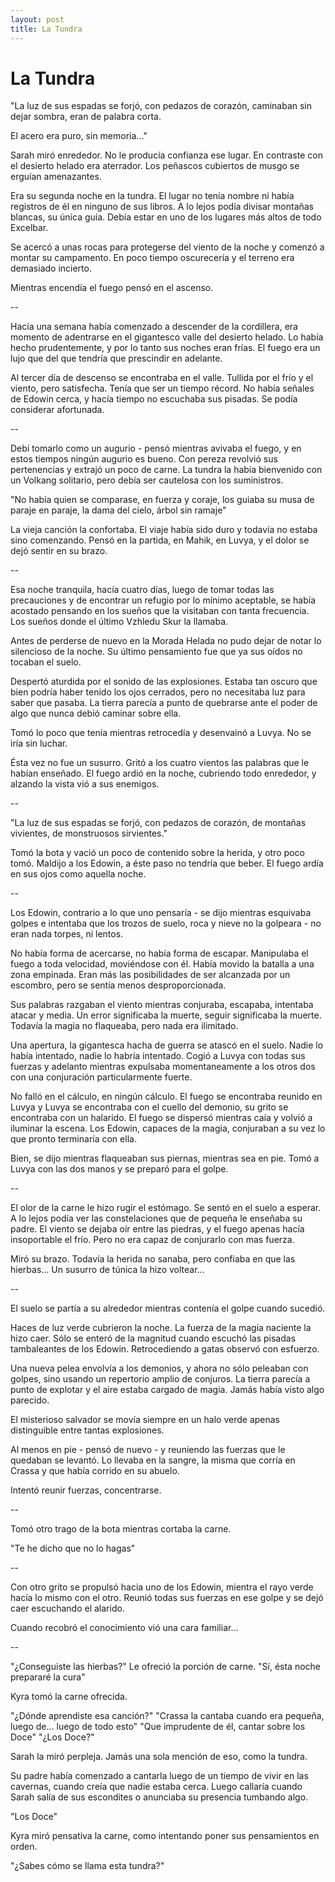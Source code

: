 ```yaml
---
layout: post
title: La Tundra
---
```


# La Tundra

"La luz de sus espadas se forjó, 
con pedazos de corazón, 
caminaban sin dejar sombra, 
eran de palabra corta.

El acero era puro, sin memoria..."

Sarah miró enrededor. No le producía confianza ese lugar. En contraste
con el desierto helado era aterrador. Los peñascos cubiertos de musgo
se erguían amenazantes.

Era su segunda noche en la tundra. El lugar no tenía nombre ni había
registros de él en ninguno de sus libros. A lo lejos podía divisar
montañas blancas, su única guía. Debía estar en uno de los lugares más
altos de todo Excelbar.

Se acercó a unas rocas para protegerse del viento de la noche y
comenzó a montar su campamento. En poco tiempo oscurecería y el
terreno era demasiado incierto.

Mientras encendía el fuego pensó en el ascenso.

--

Hacía una semana había comenzado a descender de la cordillera, era
momento de adentrarse en el gigantesco valle del desierto helado. Lo
había hecho prudentemente, y por lo tanto sus noches eran frías. El
fuego era un lujo que del que tendría que prescindir en adelante.

Al tercer día de descenso se encontraba en el valle. Tullida por el
frío y el viento, pero satisfecha. Tenía que ser un tiempo récord. No
había señales de Edowin cerca, y hacía tiempo no escuchaba sus
pisadas. Se podía considerar afortunada.

--

Debí tomarlo como un augurio - pensó mientras avivaba el fuego, y en
estos tiempos ningún augurio es bueno. Con pereza revolvió sus
pertenencias y extrajó un poco de carne. La tundra la había bienvenido
con un Volkang solitario, pero debía ser cautelosa con los
suministros.

"No había quien se comparase, 
en fuerza y coraje, 
los guiaba su musa
de paraje en paraje, 
la dama del cielo, 
árbol sin ramaje"

La vieja canción la confortaba. El viaje había sido duro y todavía no
estaba sino comenzando. Pensó en la partida, en Mahik, en Luvya, y el
dolor se dejó sentir en su brazo.

--

Esa noche tranquila, hacía cuatro días, luego de tomar todas las
precauciones y de encontrar un refugio por lo mínimo aceptable, se
había acostado pensando en los sueños que la visitaban con tanta
frecuencia. Los sueños donde el último Vzhledu Skur la llamaba.

Antes de perderse de nuevo en la Morada Helada no pudo dejar de notar
lo silencioso de la noche. Su último pensamiento fue que ya sus oídos
no tocaban el suelo.

Despertó aturdida por el sonido de las explosiones. Estaba tan oscuro
que bien podría haber tenido los ojos cerrados, pero no necesitaba luz
para saber que pasaba. La tierra parecía a punto de quebrarse ante el
poder de algo que nunca debió caminar sobre ella.

Tomó lo poco que tenía mientras retrocedía y desenvainó a Luvya. No se
iría sin luchar.

Ésta vez no fue un susurro. Gritó a los cuatro vientos las palabras
que le habían enseñado. El fuego ardió en la noche, cubriendo todo
enrededor, y alzando la vista vió a sus enemigos.

--

"La luz de sus espadas se forjó, 
con pedazos de corazón, 
de montañas vivientes, 
de monstruosos sirvientes."

Tomó la bota y vació un poco de contenido sobre la herida, y otro poco
tomó.  Maldijo a los Edowin, a éste paso no tendría que beber. El
fuego ardía en sus ojos como aquella noche.

--

Los Edowin, contrario a lo que uno pensaría - se dijo mientras
esquivaba golpes e intentaba que los trozos de suelo, roca y nieve no
la golpeara - no eran nada torpes, ni lentos.

No había forma de acercarse, no había forma de escapar. Manipulaba el
fuego a toda velocidad, moviéndose con él. Había movido la batalla a
una zona empinada. Eran más las posibilidades de ser alcanzada por un
escombro, pero se sentía menos desproporcionada.

Sus palabras razgaban el viento mientras conjuraba, escapaba,
intentaba atacar y media. Un error significaba la muerte, seguir
significaba la muerte. Todavía la magia no flaqueaba, pero nada era
ilimitado.

Una apertura, la gigantesca hacha de guerra se atascó en el
suelo. Nadie lo había intentado, nadie lo habría intentado. Cogió a
Luvya con todas sus fuerzas y adelanto mientras expulsaba
momentaneamente a los otros dos con una conjuración particularmente
fuerte.

No falló en el cálculo, en ningún cálculo. El fuego se encontraba
reunido en Luvya y Luvya se encontraba con el cuello del demonio, su
grito se encontraba con un halarido. El fuego se dispersó mientras
caía y volvió a iluminar la escena. Los Edowin, capaces de la magia,
conjuraban a su vez lo que pronto terminaría con ella.

Bien, se dijo mientras flaqueaban sus piernas, mientras sea en
pie. Tomó a Luvya con las dos manos y se preparó para el golpe.

--

El olor de la carne le hizo rugir el estómago. Se sentó en el suelo a
esperar. A lo lejos podía ver las constelaciones que de pequeña le
enseñaba su padre. El viento se dejaba oír entre las piedras, y el
fuego apenas hacía insoportable el frío. Pero no era capaz de
conjurarlo con mas fuerza.

Miró su brazo. Todavía la herida no sanaba, pero confiaba en que las
hierbas... Un susurro de túnica la hizo voltear...

--

El suelo se partía a su alrededor mientras contenía el golpe cuando
sucedió.

Haces de luz verde cubrieron la noche. La fuerza de la magia naciente
la hizo caer. Sólo se enteró de la magnitud cuando escuchó las pisadas
tambaleantes de los Edowin. Retrocediendo a gatas observó con
esfuerzo.

Una nueva pelea envolvía a los demonios, y ahora no sólo peleaban con
golpes, sino usando un repertorio amplio de conjuros. La tierra
parecía a punto de explotar y el aire estaba cargado de magia. Jamás
había visto algo parecido.

El misterioso salvador se movía siempre en un halo verde apenas
distinguible entre tantas explosiones.

Al menos en pie - pensó de nuevo - y reuniendo las fuerzas que le
quedaban se levantó. Lo llevaba en la sangre, la misma que corría
en Crassa y que había corrido en su abuelo.

Intentó reunir fuerzas, concentrarse.

--

Tomó otro trago de la bota mientras cortaba la carne.

"Te he dicho que no lo hagas"

--

Con otro grito se propulsó hacia uno de los Edowin, mientra el rayo
verde hacía lo mismo con el otro. Reunió todas sus fuerzas en ese
golpe y se dejó caer escuchando el alarido.

Cuando recobró el conocimiento vió una cara familiar...

--

"¿Conseguiste las hierbas?" Le ofreció la porción de carne.
"Sí, ésta noche prepararé la cura"

Kyra tomó la carne ofrecida.

"¿Dónde aprendiste esa canción?"
"Crassa la cantaba cuando era pequeña, luego de... luego de todo esto"
"Que imprudente de él, cantar sobre los Doce"
"¿Los Doce?"

Sarah la miró perpleja. Jamás una sola mención de eso, como la tundra.

Su padre había comenzado a cantarla luego de un tiempo de vivir en las
cavernas, cuando creía que nadie estaba cerca. Luego callaría cuando
Sarah salía de sus escondites o anunciaba su presencia tumbando algo.

"Los Doce"

Kyra miró pensativa la carne, como intentando poner sus pensamientos en
orden.

"¿Sabes cómo se llama esta tundra?"
